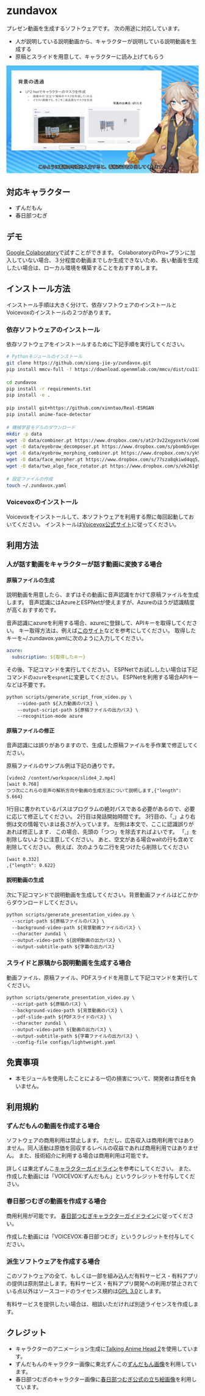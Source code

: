 # zundavox
プレゼン動画を生成するソフトウェアです。
次の用途に対応しています。

* 人が説明している説明動画から、キャラクターが説明している説明動画を生成する
* 原稿とスライドを用意して、キャラクターに読み上げてもらう

![](./catch_image.png)


## 対応キャラクター
* ずんだもん
* 春日部つむぎ

## デモ
[Google Colaboratory](https://colab.research.google.com/drive/1IQsydGzX6o7dmUScnq5npiMpOs27McB6?usp=sharing)で試すことができます。
ColaboratoryのPro+プランに加入していない場合、３分程度の動画までしか生成できないため、長い動画を生成したい場合は、ローカル環境を構築することをおすすめします。

## インストール方法
インストール手順は大きく分けて、依存ソフトウェアのインストールとVoicevoxのインストールの２つがあります。

### 依存ソフトウェアのインストール
依存ソフトウェアをインストールするために下記手順を実行してください。
```bash
# Pythonモジュールのインストール
git clone https://github.com/xiong-jie-y/zundavox.git
pip install mmcv-full -f https://download.openmmlab.com/mmcv/dist/cu111/torch1.10.0/index.html

cd zundavox
pip install -r requirements.txt
pip install -e .

pip install git+https://github.com/xinntao/Real-ESRGAN
pip install anime-face-detector

# 機械学習モデルのダウンロード
mkdir -p data
wget -O data/combiner.pt https://www.dropbox.com/s/at2r3v22xgyoxtk/combiner.pt?dl=0
wget -O data/eyebrow_decomposer.pt https://www.dropbox.com/s/pbomb5vgens03rk/eyebrow_decomposer.pt?dl=0
wget -O data/eyebrow_morphing_combiner.pt https://www.dropbox.com/s/yk9m5ok03e0ub1f/eyebrow_morphing_combiner.pt?dl=0
wget -O data/face_morpher.pt https://www.dropbox.com/s/77sza8qkiwd4qq5/face_morpher.pt?dl=0
wget -O data/two_algo_face_rotator.pt https://www.dropbox.com/s/ek261g9sspf0cqi/two_algo_face_rotator.pt?dl=0

# 設定ファイルの作成
touch ~/.zundavox.yaml
```

### Voicevoxのインストール
Voicevoxをインストールして、本ソフトウェアを利用する際に毎回起動しておいてください。
インストールは[Voicevox公式サイト](https://voicevox.hiroshiba.jp/)に従ってください。

## 利用方法
### 人が話す動画をキャラクターが話す動画に変換する場合
#### 原稿ファイルの生成
説明動画を用意したら、まずはその動画に音声認識をかけて原稿ファイルを生成します。
音声認識にはAzureとESPNetが使えますが、Azureのほうが認識精度が高くおすすめです。

音声認識にazureを利用する場合、azureに登録して、APIキーを取得してください。 キー取得方法は、例えば[このサイト](https://qiita.com/masaya3/items/86388fad4a4e1ce2d6fc#cognitive-services%E3%81%AE%E9%9F%B3%E5%A3%B0%E3%82%B5%E3%83%BC%E3%83%93%E3%82%B9%E3%82%92%E4%BD%9C%E6%88%90%E3%81%99%E3%82%8B)などを参考にしてください。
取得したキーを~/.zundavox.yamlに次のように入力してください。

```yaml
azure:
  subscription: ${取得したキー}
```
その後、下記コマンドを実行してください。
ESPNetでお試ししたい場合は下記コマンドの`azure`を`espnet`に変更してください。
ESPNetを利用する場合APIキーなどは不要です。
```
python scripts/generate_script_from_video.py \
    --video-path ${入力動画のパス} \
    --output-script-path ${原稿ファイルの出力パス} \
    --recognition-mode azure
```
#### 原稿ファイルの修正
音声認識には誤りがありますので、生成した原稿ファイルを手作業で修正してください。

原稿ファイルのサンプル例は下記の通りです。
```
[video2 /content/workspace/slide4_2.mp4]
[wait 0.768]
つつ次にこれらの音声の解析方向や動画の生成方法について説明します,{"length": 5.664}
```
1行目に書かれているパスはプログラムの絶対パスである必要があるので、必要に応じて修正してください。
2行目は発話開始時間です。
3行目の、「,」より右側は文の情報でいまは長さが入っています。
左側は本文で、ここに認識誤りがあれば修正します．
この場合、先頭の「つつ」を除去すればよいです。
「,」を削除しないように注意してください。
あと、空文がある場合waitの行も含めて削除してください。
例えば、次のような二行を見つけたら削除してください
```
[wait 0.332]
,{"length": 0.622}
```

#### 説明動画の生成
次に下記コマンドで説明動画を生成してください。背景動画ファイルはどこかからダウンロードしてください。
```
python scripts/generate_presentation_video.py \
  --script-path ${原稿ファイルのパス} \
  --background-video-path ${背景動画ファイルのパス} \
  --character zunda1 \
  --output-video-path ${説明動画の出力パス} \
  --output-subtitle-path ${字幕の出力パス}
```

### スライドと原稿から説明動画を生成する場合
動画ファイル、原稿ファイル、PDFスライドを用意して下記コマンドを実行してください。
```
python scripts/generate_presentation_video.py \
  --script-path ${原稿のパス} \
  --background-video-path ${背景動画のパス} \
  --pdf-slide-path ${PDFスライドのパス} \
  --character zunda1 \
  --output-video-path ${動画の出力パス} \
  --output-subtitle-path ${字幕ファイルの出力パス} \
  --config-file configs/lightweight.yaml
```

## 免責事項
* 本モジュールを使用したことによる一切の損害について、開発者は責任を負いません。

## 利用規約
### ずんだもんの動画を作成する場合
ソフトウェアの商用利用は禁止します。
ただし、広告収入は商用利用ではありません。同人活動は原価を回収するレベルの収益であれば商用利用ではありません。
また、技術紹介に利用する場合は商用利用は可能です。

詳しくは東北ずんこ[キャラクターガイドライン](https://zunko.jp/guideline.html)を参考にしてください。
また、作成した動画には「VOICEVOX:ずんだもん」というクレジットを付与してください。

### 春日部つむぎの動画を作成する場合
商用利用が可能です。
[春日部つむぎキャラクターガイドライン](https://tsukushinyoki10.wixsite.com/ktsumugiofficial/%E5%88%A9%E7%94%A8%E8%A6%8F%E7%B4%84)に従ってください。

作成した動画には「VOICEVOX:春日部つむぎ」というクレジットを付与してください。

### 派生ソフトウェアを作成する場合
このソフトウェアの全て、もしくは一部を組み込んだ有料サービス・有料アプリの提供は原則禁止します。有料サービス・有料アプリ開発への利用が禁止されている点以外はソースコードのライセンス規約は[GPL 3.0](https://www.gnu.org/licenses/gpl-3.0.en.html)とします。

有料サービスを提供したい場合は、相談いただければ別途ライセンスを作成します。

## クレジット
* キャラクターのアニメーション生成に[Talking Anime Head 2](https://github.com/pkhungurn/talking-head-anime-2-demo)を使用しています。
* ずんだもんのキャラクター画像に東北ずんこの[ずんだもん画像](https://zunko.jp/con_illust.html)を利用しています。
* 春日部つむぎのキャラクター画像に[春日部つむぎ公式の立ち絵画像](https://seiga.nicovideo.jp/seiga/im10842587)を利用しています。